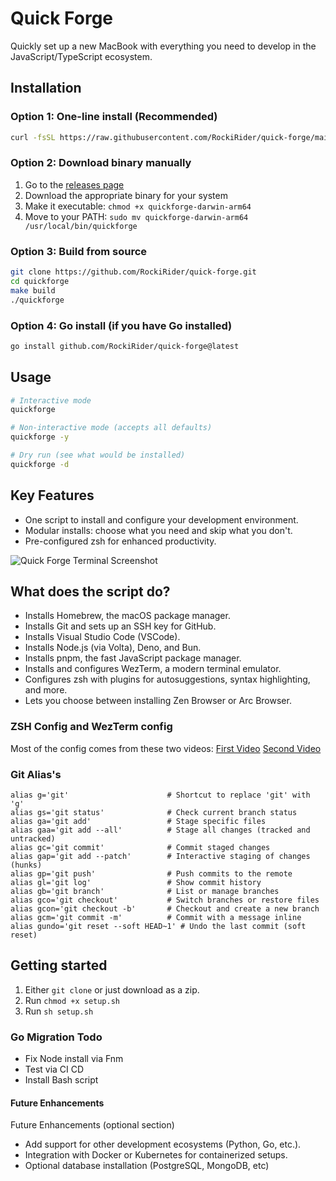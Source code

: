 # Quick Forge

Quickly set up a new MacBook with everything you need to develop in the JavaScript/TypeScript ecosystem.

## Installation

### Option 1: One-line install (Recommended)
```bash
curl -fsSL https://raw.githubusercontent.com/RockiRider/quick-forge/main/install.sh | bash
```

### Option 2: Download binary manually
1. Go to the [releases page](https://github.com/RockiRider/quick-forge/releases)
2. Download the appropriate binary for your system
3. Make it executable: `chmod +x quickforge-darwin-arm64`
4. Move to your PATH: `sudo mv quickforge-darwin-arm64 /usr/local/bin/quickforge`

### Option 3: Build from source
```bash
git clone https://github.com/RockiRider/quick-forge.git
cd quickforge
make build
./quickforge
```

### Option 4: Go install (if you have Go installed)
```bash
go install github.com/RockiRider/quick-forge@latest
```

## Usage

```bash
# Interactive mode
quickforge

# Non-interactive mode (accepts all defaults)
quickforge -y

# Dry run (see what would be installed)
quickforge -d
```

## Key Features
- One script to install and configure your development environment.
- Modular installs: choose what you need and skip what you don't.
- Pre-configured zsh for enhanced productivity.

![Quick Forge Terminal Screenshot](./screenshot.png)

## What does the script do?

- Installs Homebrew, the macOS package manager.
- Installs Git and sets up an SSH key for GitHub.
- Installs Visual Studio Code (VSCode).
- Installs Node.js (via Volta), Deno, and Bun.
- Installs pnpm, the fast JavaScript package manager.
- Installs and configures WezTerm, a modern terminal emulator.
- Configures zsh with plugins for autosuggestions, syntax highlighting, and more.
- Lets you choose between installing Zen Browser or Arc Browser.


### ZSH Config and WezTerm config
Most of the config comes from these two videos:
[First Video](https://www.youtube.com/watch?v=mmqDYw9C30I)
[Second Video](https://www.youtube.com/watch?v=TTgQV21X0SQ)

### Git Alias's
```shell
alias g='git'                      # Shortcut to replace 'git' with 'g'
alias gs='git status'              # Check current branch status
alias ga='git add'                 # Stage specific files
alias gaa='git add --all'          # Stage all changes (tracked and untracked)
alias gc='git commit'              # Commit staged changes
alias gap='git add --patch'        # Interactive staging of changes (hunks)
alias gp='git push'                # Push commits to the remote
alias gl='git log'                 # Show commit history
alias gb='git branch'              # List or manage branches
alias gco='git checkout'           # Switch branches or restore files
alias gcon='git checkout -b'       # Checkout and create a new branch
alias gcm='git commit -m'          # Commit with a message inline
alias gundo='git reset --soft HEAD~1' # Undo the last commit (soft reset)
```

## Getting started

1. Either `git clone` or just download as a zip.
2. Run `chmod +x setup.sh`
3. Run `sh setup.sh`

### Go Migration Todo

- Fix Node install via Fnm
- Test via CI CD
- Install Bash script

#### Future Enhancements

Future Enhancements (optional section)

- Add support for other development ecosystems (Python, Go, etc.).
- Integration with Docker or Kubernetes for containerized setups.
- Optional database installation (PostgreSQL, MongoDB, etc)
